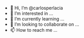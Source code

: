 - 👋 Hi, I’m @carlosperlacia
- 👀 I’m interested in ...
- 🌱 I’m currently learning ...
- 💞️ I’m looking to collaborate on ...
- 📫 How to reach me ...

<!---
carlosperlacia/carlosperlacia is a ✨ special ✨ repository because its `README.md` (this file) appears on your GitHub profile.
You can click the Preview link to take a look at your changes.
--->
